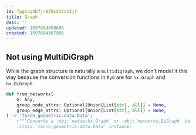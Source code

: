 ```yaml
---
id: fpgsoq4b7jr8f8c2m7oh2jt
title: Graph
desc: ''
updated: 1697604409696
created: 1697604307905
---
```

## Not using MultiDiGraph

While the graph structure is naturally a `multidigraph`, we don't model it this way because the conversion functions in `PyG` are for `nx.Graph` and `nx.DiGraph`.

```python
def from_networkx(
    G: Any,
    group_node_attrs: Optional[Union[List[str], all]] = None,
    group_edge_attrs: Optional[Union[List[str], all]] = None,
) -> 'torch_geometric.data.Data':
    r"""Converts a :obj:`networkx.Graph` or :obj:`networkx.DiGraph` to a
    :class:`torch_geometric.data.Data` instance.
```
